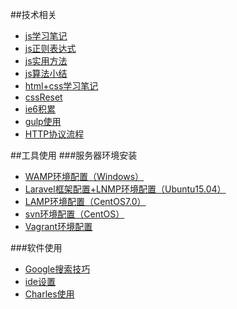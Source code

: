 ##技术相关
- [js学习笔记](./技术相关/js学习笔记)
- [js正则表达式](./技术相关/js正则表达式)
- [js实用方法](./技术相关/js方法积累/实用方法)
- [js算法小结](./技术相关/js方法积累/算法小结)
- [html+css学习笔记](./技术相关/html+css学习笔记)
- [cssReset](./技术相关/cssReset)
- [ie6积累](./技术相关/ie6积累)
- [gulp使用](./技术相关/gulp使用)
- [HTTP协议流程](./技术相关/HTTP协议流程)


##工具使用
###服务器环境安装
- [WAMP环境配置（Windows）](./工具使用/WAMP环境配置（Windows）)
- [Laravel框架配置+LNMP环境配置（Ubuntu15.04）](./工具使用/Laravel框架配置+LNMP环境配置（Ubuntu15.04）)
- [LAMP环境配置（CentOS7.0）](./工具使用/LAMP环境配置（CentOS7.0）)
- [svn环境配置（CentOS）](./工具使用/svn环境配置（CentOS）)
- [Vagrant环境配置](./工具使用/Vagrant环境配置)

###软件使用
- [Google搜索技巧](./工具使用/Google搜索技巧)
- [ide设置](./工具使用/ide设置)
- [Charles使用](./工具使用/Charles使用)
